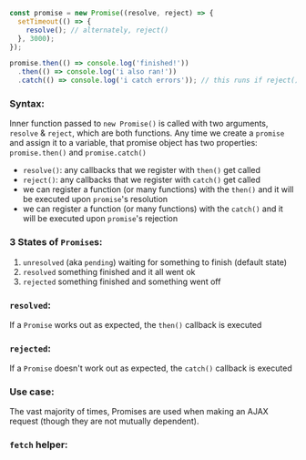 ```javascript
const promise = new Promise((resolve, reject) => {
  setTimeout(() => {
    resolve(); // alternately, reject()
  }, 3000);
});

promise.then(() => console.log('finished!'))
  .then(() => console.log('i also ran!'))
  .catch(() => console.log('i catch errors')); // this runs if reject() is called
```

### Syntax:
Inner function passed to `new Promise()` is called with two arguments, `resolve` & `reject`, which are both functions. Any time we create a `promise` and assign it to a variable, that promise object has two properties: `promise.then()` and `promise.catch()`
- `resolve()`: any callbacks that we register with `then()` get called
- `reject()`: any callbacks that we register with `catch()` get called
- we can register a function (or many functions) with the `then()` and it will be executed upon `promise`'s resolution
- we can register a function (or many functions) with the `catch()` and it will be executed upon `promise`'s rejection

### 3 States of `Promise`s:
1. `unresolved` (aka `pending`) waiting for something to finish (default state)
2. `resolved` something finished and it all went ok
3. `rejected` something finished and something went off

### `resolved`:
If a `Promise` works out as expected, the `then()` callback is executed

### `rejected`:
If  a `Promise` doesn't work out as expected, the `catch()` callback is executed

### Use case:
The vast majority of times, Promises are used when making an AJAX request (though they are not mutually dependent).

### `fetch` helper:
